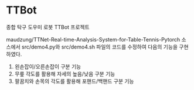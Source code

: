 # TTBot
종합 탁구 도우미 로봇 TTBot 프로젝트

maudzung/TTNet-Real-time-Analysis-System-for-Table-Tennis-Pytorch
소스에서 src/demo4.py와 src/demo4.sh 파일의 코드를 수정하여 다음의 기능을 구현하였다.
1) 왼손잡이/오른손잡이 구분 기능
2) 무릎 각도를 활용해 자세의 높음/낮음 구분 기능
3) 팔꿈치와 손목의 각도를 활용해 포핸드/백핸드 구분 기능
